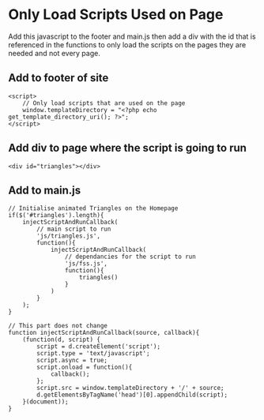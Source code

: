 # Only Load Scripts Used on Page

Add this javascript to the footer and main.js then add a div with the id that is referenced in the functions to only load the scripts on the pages they are needed and not every page.

## Add to footer of site

```
<script>
    // Only load scripts that are used on the page
    window.templateDirectory = "<?php echo get_template_directory_uri(); ?>";
</script>
```

## Add div to page where the script is going to run

```
<div id="triangles"></div>
```

## Add to main.js

```
// Initialise animated Triangles on the Homepage
if($('#triangles').length){
    injectScriptAndRunCallback(
        // main script to run
        'js/triangles.js',
        function(){
            injectScriptAndRunCallback(
                // dependancies for the script to run
                'js/fss.js',
                function(){
                    triangles()
                }
            )
        }
    );
}

// This part does not change
function injectScriptAndRunCallback(source, callback){
    (function(d, script) {
        script = d.createElement('script');
        script.type = 'text/javascript';
        script.async = true;
        script.onload = function(){
            callback();
        };
        script.src = window.templateDirectory + '/' + source;
        d.getElementsByTagName('head')[0].appendChild(script);
    }(document));
}
```


